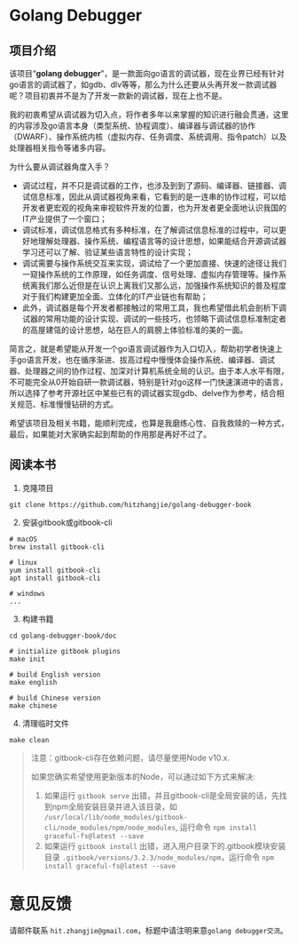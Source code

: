 # Golang Debugger

## 项目介绍

该项目“**golang debugger**”，是一款面向go语言的调试器，现在业界已经有针对go语言的调试器了，如gdb、dlv等等，那么为什么还要从头再开发一款调试器呢？项目初衷并不是为了开发一款新的调试器，现在上也不是。

我的初衷希望从调试器为切入点，将作者多年以来掌握的知识进行融会贯通，这里的内容涉及go语言本身（类型系统、协程调度）、编译器与调试器的协作（DWARF）、操作系统内核（虚拟内存、任务调度、系统调用、指令patch）以及处理器相关指令等诸多内容。

为什么要从调试器角度入手？
- 调试过程，并不只是调试器的工作，也涉及到到了源码、编译器、链接器、调试信息标准，因此从调试器视角来看，它看到的是一连串的协作过程，可以给开发者更宏观的视角来审视软件开发的位置，也为开发者更全面地认识我国的IT产业提供了一个窗口；
- 调试标准，调试信息格式有多种标准，在了解调试信息标准的过程中，可以更好地理解处理器、操作系统、编程语言等的设计思想，如果能结合开源调试器学习还可以了解、验证某些语言特性的设计实现；
- 调试需要与操作系统交互来实现，调试给了一个更加直接、快速的途径让我们一窥操作系统的工作原理，如任务调度、信号处理、虚拟内存管理等。操作系统离我们那么近但是在认识上离我们又那么远，加强操作系统知识的普及程度对于我们构建更加全面、立体化的IT产业链也有帮助；
- 此外，调试器是每个开发者都接触过的常用工具，我也希望借此机会剖析下调试器的常用功能的设计实现、调试的一些技巧，也领略下调试信息标准制定者的高屋建瓴的设计思想，站在巨人的肩膀上体验标准的美的一面。

简言之，就是希望能从开发一个go语言调试器作为入口切入，帮助初学者快速上手go语言开发，也在循序渐进、拔高过程中慢慢体会操作系统、编译器、调试器、处理器之间的协作过程、加深对计算机系统全局的认识。由于本人水平有限，不可能完全从0开始自研一款调试器，特别是针对go这样一门快速演进中的语言，所以选择了参考开源社区中某些已有的调试器实现gdb、delve作为参考，结合相关规范、标准慢慢钻研的方式。

希望该项目及相关书籍，能顺利完成，也算是我磨练心性、自我救赎的一种方式，最后，如果能对大家确实起到帮助的作用那是再好不过了。

## 阅读本书

1. 克隆项目
```
git clone https://github.com/hitzhangjie/golang-debugger-book
```

2. 安装gitbook或gitbook-cli
```
# macOS
brew install gitbook-cli

# linux
yum install gitbook-cli
apt install gitbook-cli

# windows
...
```

3. 构建书籍
```
cd golang-debugger-book/doc

# initialize gitbook plugins
make init 

# build English version
make english

# build Chinese version
make chinese

```

4. 清理临时文件
```
make clean
```

> 注意：gitbook-cli存在依赖问题，请尽量使用Node v10.x.
>
> 如果您确实希望使用更新版本的Node，可以通过如下方式来解决:
>
> 1. 如果运行 `gitbook serve` 出错，并且gitbook-cli是全局安装的话，先找到npm全局安装目录并进入该目录，如 `/usr/local/lib/node_modules/gitbook-cli/node_modules/npm/node_modules`, 运行命令 `npm install graceful-fs@latest --save`
> 2. 如果运行 `gitbook install` 出错，进入用户目录下的.gitbook模块安装目录 `.gitbook/versions/3.2.3/node_modules/npm`，运行命令 `npm install graceful-fs@latest --save`

# 意见反馈

请邮件联系 `hit.zhangjie@gmail.com`，标题中请注明来意`golang debugger交流`。

